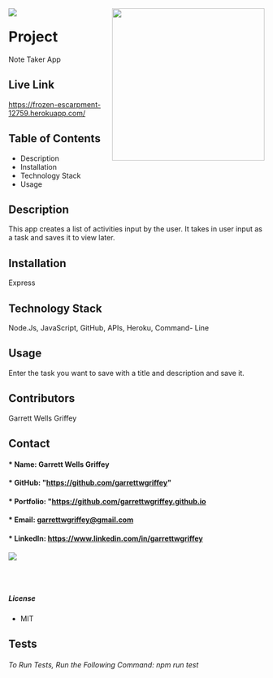 

  <img align="left" src= "https://img.shields.io/badge/License-MIT-green">

  <img align="right" width="300" height="300" src="https://avatars.githubusercontent.com/u/59263270?">

  
# **Project** 
Note Taker App

## Live Link 
https://frozen-escarpment-12759.herokuapp.com/

##  **Table of Contents**
* Description
* Installation
* Technology Stack
* Usage

## **Description**
This app creates a list of activities input by the user. It takes in user input as a task and saves it to view later.
## **Installation**
Express
## **Technology Stack**
Node.Js, JavaScript, GitHub, APIs, Heroku, Command- Line
## **Usage**
Enter the task you want to save with a title and description and save it.
## **Contributors**
Garrett Wells Griffey
## **Contact**
#### * Name: Garrett Wells Griffey
#### * GitHub: "https://github.com/garrettwgriffey" 
#### * Portfolio: "https://github.com/garrettwgriffey.github.io
#### * Email: [garrettwgriffey@gmail.com](garrettwgriffey@gmail.com)
#### * LinkedIn: https://www.linkedin.com/in/garrettwgriffey

<img src="assets/noteTaker.gif">

## 

<br />

##### **License** 
* MIT
## Tests
###### To Run Tests, Run the Following Command: npm run test
